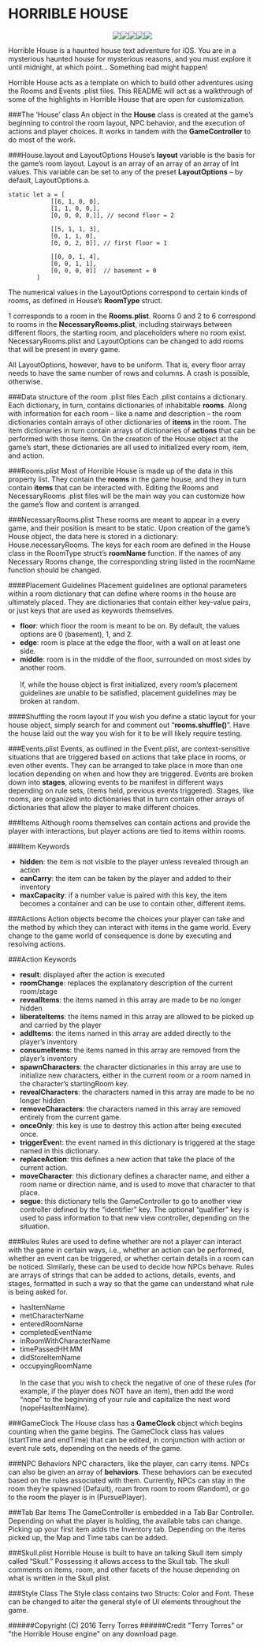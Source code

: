 # HORRIBLE HOUSE
<p align="center"><img src="http://i.imgur.com/njOBorq.gif"><img src="http://i.imgur.com/nAvB5od.gif"><img src="http://i.imgur.com/MgmHnlu.gif"><img src="http://i.imgur.com/GI2AwQf.gif"><img src="http://i.imgur.com/3L61m0b.gif"></p>

Horrible House is a haunted house text adventure for iOS. You are in a mysterious haunted house for mysterious reasons, and you must explore it until midnight, at which point… Something bad might happen!

Horrible House acts as a template on which to build other adventures using the Rooms and Events .plist files. This README will act as a walkthrough of some of the highlights in Horrible House that are open for customization.

###The ‘House’ class
An object in the <b>House</b> class is created at the game’s beginning to control the room layout, NPC behavior, and the execution of actions and player choices. It works in tandem with the <b>GameController</b> to do most of the work.

###House.layout and LayoutOptions
House’s <b>layout</b> variable is the basis for the game’s room layout. Layout is an array of an array of an array of Int values. This variable can be set to any of the preset <b>LayoutOptions</b> – by default, LayoutOptions.a.

```
static let a = [
            [[6, 1, 0, 0],
            [1, 1, 0, 0,],
            [0, 0, 0, 0,]], // second floor = 2
            
            [[5, 1, 1, 3],
            [0, 1, 1, 0],
            [0, 0, 2, 0]], // first floor = 1
            
            [[0, 0, 1, 4],
            [0, 0, 1, 1],
            [0, 0, 0, 0]]  // basement = 0
        ]
```

The numerical values in the LayoutOptions correspond to certain kinds of rooms, as defined in House’s <b>RoomType</b> struct.

1 corresponds to a room in the <b>Rooms.plist</b>. Rooms 0 and 2 to 6 correspond to rooms in the <b>NecessaryRooms.plist</b>, including stairways between different floors, the starting room, and placeholders where no room exist. NecessaryRooms.plist and LayoutOptions can be changed to add rooms that will be present in every game.

All LayoutOptions, however, have to be uniform. That is, every floor array needs to have the same number of rows and columns. A crash is possible, otherwise.

###Data structure of the room .plist files
Each .plist contains a dictionary. Each dictionary, in turn, contains dictionaries of inhabitable <b>rooms</b>. Along with information for each room – like a name and description – the room dictionaries contain arrays of other dictionaries of <b>items</b> in the room. The item dictionaries in turn contain arrays of dictionaries of <b>actions</b> that can be performed with those items. On the creation of the House object at the game’s start, these dictionaries are all used to initialized every room, item, and action.


###Rooms.plist
Most of Horrible House is made up of the data in this property list. They contain the <b>rooms</b> in the game house, and they in turn contain <b>items</b> that can be interacted with. Editing the Rooms and NecessaryRooms .plist files will be the main way you can customize how the game’s flow and content is arranged.

###NecessaryRooms.plist
These rooms are meant to appear in a every game, and their position is meant to be static. Upon creation of the game’s House object, the data here is stored in a dictionary: House.necessaryRooms. The keys for each room are defined in the House class in the RoomType struct’s <b>roomName</b> function. If the names of any Necessary Rooms change, the corresponding string listed in the roomName function should be changed.

####Placement Guidelines
Placement guidelines are optional parameters within a room dictionary that can define where rooms in the house are ultimately placed. They are dictionaries that contain either key-value pairs, or just keys that are used as keywords themselves.
- <b>floor</b>: which floor the room is meant to be on. By default, the values options are 0 (basement), 1, and 2.
- <b>edge</b>: room is place at the edge the floor, with a wall on at least one side.
- <b>middle</b>: room is in the middle of the floor, surrounded on most sides by another room.
</br></br>
If, while the house object is first initialized, every room’s placement guidelines are unable to be satisfied, placement guidelines may be broken at random.

####Shuffling the room layout
If you wish you define a static layout for your house object, simply search for and comment out “<b>rooms.shuffle()</b>”. Have the house laid out the way you wish for it to be will likely require testing.

###Events.plist
Events, as outlined in the Event.plist, are context-sensitive situations that are triggered based on actions that take place in rooms, or even other events. They can be arranged to take place in more than one location depending on when and how they are triggered. Events are broken down into <b>stages</b>, allowing events to be manifest in different ways depending on </b>rule</b> sets, (items held, previous events triggered). Stages, like rooms, are organized into dictionaries that in turn contain other arrays of dictionaries that allow the player to make different choices.

###Items
Although rooms themselves can contain actions and provide the player with interactions, but player actions are tied to items within rooms. 

###Item Keywords
- <b>hidden</b>: the item is not visible to the player unless revealed through an action
- <b>canCarry</b>: the item can be taken by the player and added to their inventory
- <b>maxCapacity</b>: if a number value is paired with this key, the item becomes a container and can be use to contain other, different items.

###Actions
Action objects become the choices your player can take and the method by which they can interact with items in the game world. Every change to the game world of consequence is done by executing and resolving actions.

###Action Keywords 
- <b>result</b>: displayed after the action is executed
- <b>roomChange</b>: replaces the explanatory description of the current room/stage
- <b>revealItems</b>: the items named in this array are made to be no longer hidden
- <b>liberateItems</b>: the items named in this array are allowed to be picked up and carried by the player
- <b>addItems</b>: the items named in this array are added directly to the player’s inventory
- <b>consumeItems</b>: the items named in this array are removed from the player’s inventory
- <b>spawnCharacters</b>: the character dictionaries in this array are use to initialize new characters, either in the current room or a room named in the character’s startingRoom key.
- <b>revealCharacters</b>: the characters named in this array are made to be no longer hidden
- <b>removeCharacters</b>: the characters named in this array are removed entirely from the current game.
- <b>onceOnly</b>: this key is use to destroy this action after being executed once.
- <b>triggerEven</b>t: the event named in this dictionary is triggered at the stage named in this dictionary.
- <b>replaceAction</b>: this defines a new action that take the place of the current action.
- <b>moveCharacter</b>: this dictionary defines a character name, and either a room name or direction name, and is used to move that character to that place.
- <b>segue</b>: this dictionary tells the GameController to go to another view controller defined by the “identifier” key. The optional “qualifier” key is used to pass information to that new view controller, depending on the situation.

###Rules
Rules are used to define whether are not a player can interact with the game in certain ways, i.e., whether an action can be performed, whether an event can be triggered, or whether certain details in a room can be noticed. Similarly, these can be used to decide how NPCs behave. Rules are arrays of strings that can be added to actions, details, events, and stages, formatted in such a way so that the game can understand what rule is being asked for.
- hasItemName
- metCharacterName
- enteredRoomName
- completedEventName
- inRoomWithCharacterName
- timePassedHH:MM
- didStoreItemName
- occupyingRoomName
</br></br>
In the case that you wish to check the negative of one of these rules (for example, if the player does NOT have an item), then add the word “nope” to the beginning of your rule and capitalize the next word (nopeHasItemName).

###GameClock
The House class has a <b>GameClock</b> object which begins counting when the game begins. The GameClock class has values (startTime and endTime) that can be edited, in conjunction with action or event rule sets, depending on the needs of the game.

###NPC Behaviors
NPC characters, like the player, can carry items. NPCs can also be given an array of <b>behaviors</b>. These behaviors can be executed based on the rules associated with them. Currently, NPCs can stay in the room they’re spawned (Default), roam from room to room (Random), or go to the room the player is in (PursuePlayer).

###Tab Bar Items
The GameController is embedded in a Tab Bar Controller. Depending on what the player is holding, the available tabs can change. Picking up your first item adds the Inventory tab. Depending on the items picked up, the Map and Time tabs can be added.

###Skull.plist
Horrible House is built to have an talking Skull item simply called “Skull.” Possessing it allows access to the Skull tab. The skull comments on items, room, and other facets of the house depending on what is written in the Skull plist.

###Style Class
The Style class contains two Structs: Color and Font. These can be changed to alter the general style of UI elements throughout the game.




######Copyright (C) 2016 Terry Torres
######Credit "Terry Torres" or "the Horrible House engine" on any download page.
